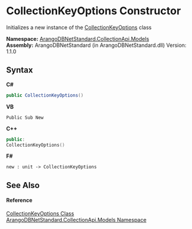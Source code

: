 # CollectionKeyOptions Constructor 
 

Initializes a new instance of the <a href="e3a7983a-b36d-09b3-3a47-669404986ae5">CollectionKeyOptions</a> class

**Namespace:**&nbsp;<a href="eddef630-2e74-9b99-ee5b-91305adea48b">ArangoDBNetStandard.CollectionApi.Models</a><br />**Assembly:**&nbsp;ArangoDBNetStandard (in ArangoDBNetStandard.dll) Version: 1.1.0

## Syntax

**C#**<br />
``` C#
public CollectionKeyOptions()
```

**VB**<br />
``` VB
Public Sub New
```

**C++**<br />
``` C++
public:
CollectionKeyOptions()
```

**F#**<br />
``` F#
new : unit -> CollectionKeyOptions
```


## See Also


#### Reference
<a href="e3a7983a-b36d-09b3-3a47-669404986ae5">CollectionKeyOptions Class</a><br /><a href="eddef630-2e74-9b99-ee5b-91305adea48b">ArangoDBNetStandard.CollectionApi.Models Namespace</a><br />